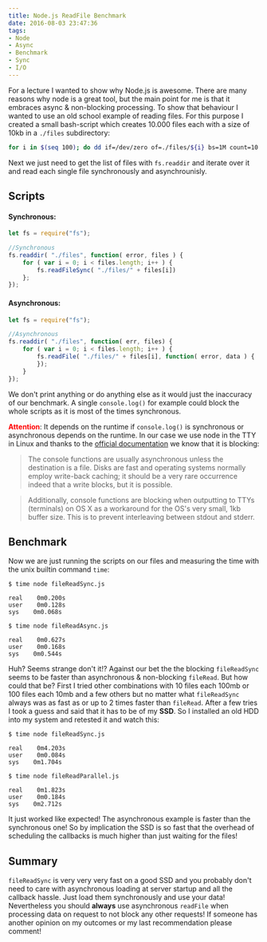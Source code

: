 ```yaml
---
title: Node.js ReadFile Benchmark
date: 2016-08-03 23:47:36
tags:
- Node
- Async
- Benchmark
- Sync
- I/O
---
```


For a lecture I wanted to show why Node.js is awesome. There are many reasons why node is a great tool, but the main point for me is that it embraces async & non-blocking processing. To show that behaviour I wanted to use an old school example of reading files. For this purpose I created a small bash-script which creates 10.000 files each with a size of 10kb in a `./files` subdirectory:
```sh
for i in $(seq 100); do dd if=/dev/zero of=./files/${i} bs=1M count=10 status=none; done
```

Next we just need to get the list of files with `fs.readdir` and iterate over it and read each single file synchronously and asynchrounisly.
## Scripts
#### Synchronous:

```js
let fs = require("fs");

//Synchronous
fs.readdir( "./files", function( error, files ) {
    for ( var i = 0; i < files.length; i++ ) {
        fs.readFileSync( "./files/" + files[i])
    };
});
```

#### Asynchronous:
```js
let fs = require("fs");

//Asynchronous
fs.readdir( "./files", function( err, files) {
    for ( var i = 0; i < files.length; i++ ) {
        fs.readFile( "./files/" + files[i], function( error, data ) {
        });
    }
});
```

We don't print anything or do anything else as it would just the inaccuracy of our benchmark. A single `console.log()` for example could block the whole scripts as it is most of the times synchronous.

**<span style="color: red">Attention</span>**: It depends on the runtime if `console.log()` is synchronous or asynchronous depends on the runtime. In our case we use node in the TTY in Linux and thanks to the [official documentation](https://nodejs.org/api/console.html#console_asynchronous_vs_synchronous_consoles) we know that it is blocking:
>The console functions are usually asynchronous unless the destination is a file. Disks are fast and operating systems normally employ write-back caching; it should be a very rare occurrence indeed that a write blocks, but it is possible.

>Additionally, console functions are blocking when outputting to TTYs (terminals) on OS X as a workaround for the OS's very small, 1kb buffer size. This is to prevent interleaving between stdout and stderr.

##  Benchmark

Now we are just running the scripts on our files and measuring the time with the unix builtin command `time`:
```
$ time node fileReadSync.js

real    0m0.200s
user    0m0.128s
sys    0m0.068s
```
```
$ time node fileReadAsync.js

real    0m0.627s
user    0m0.168s
sys    0m0.544s
```

Huh? Seems strange don't it!? Against our bet the the blocking `fileReadSync` seems to be faster than asynchronous & non-blocking `fileRead`. But how could that be? First I tried other combinations with 10 files each 100mb or 100 files each 10mb  and a few others but no matter what `fileReadSync` always was as fast as or up to 2 times faster than `fileRead`. After a few tries I took a guess and said that it has to be of my **SSD**. So I installed an old HDD into my system and retested it and watch this:
```
$ time node fileReadSync.js

real    0m4.203s
user    0m0.084s
sys    0m1.704s
```
```
$ time node fileReadParallel.js

real    0m1.823s
user    0m0.184s
sys    0m2.712s
```

It just worked like expected! The asynchronous example is faster than the synchronous one! So by implication the SSD is so fast that the overhead of scheduling the callbacks is much higher than just waiting for the files!

## Summary

`fileReadSync` is very very very fast on a good SSD and you probably don't need to care with asynchronous loading at server startup and all the callback hassle. Just load them synchronously and use your data! Nevertheless you should **always** use asynchronous `readFile` when processing data on request to not block any other requests! If someone has another opinion on my outcomes or my last recommendation please comment!
